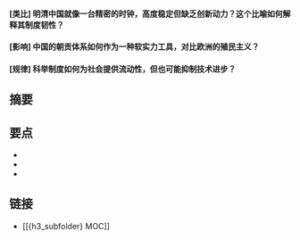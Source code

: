 #### [类比] 明清中国就像一台精密的时钟，高度稳定但缺乏创新动力？这个比喻如何解释其制度韧性？


#### [影响] 中国的朝贡体系如何作为一种软实力工具，对比欧洲的殖民主义？


#### [规律] 科举制度如何为社会提供流动性，但也可能抑制技术进步？


## 摘要


## 要点

- 
- 
- 

## 链接

- [[{h3_subfolder} MOC]]
